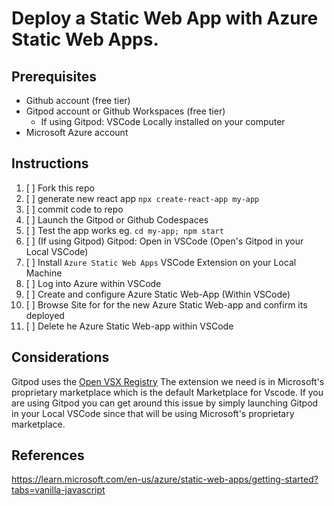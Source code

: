 
# Deploy a Static Web App with Azure Static Web Apps.

## Prerequisites

- Github account (free tier)
- Gitpod account or Github Workspaces (free tier)
  - If using Gitpod: VSCode Locally installed on your computer
- Microsoft Azure account 

## Instructions

1. [ ] Fork this repo
1. [ ] generate new react app `npx create-react-app my-app`
1. [ ] commit code to repo
1. [ ] Launch the Gitpod or Github Codespaces
1. [ ] Test the app works eg. `cd my-app; npm start`
1. [ ] (If using Gitpod) Gitpod: Open in VSCode (Open's Gitpod in your Local VSCode)
1. [ ] Install `Azure Static Web Apps` VSCode Extension on your Local Machine
1. [ ] Log into Azure within VSCode
1. [ ] Create and configure Azure Static Web-App (Within VSCode)
1. [ ] Browse Site for for the new Azure Static Web-app and confirm its deployed
1. [ ] Delete he Azure Static Web-app within VSCode


## Considerations

Gitpod uses the [Open VSX Registry](https://open-vsx.org/)
The extension we need is in Microsoft's proprietary marketplace which is the default Marketplace for Vscode.
If you are using Gitpod you can get around this issue by simply launching Gitpod in your Local VSCode since
that will be using Microsoft's proprietary marketplace.

## References

https://learn.microsoft.com/en-us/azure/static-web-apps/getting-started?tabs=vanilla-javascript